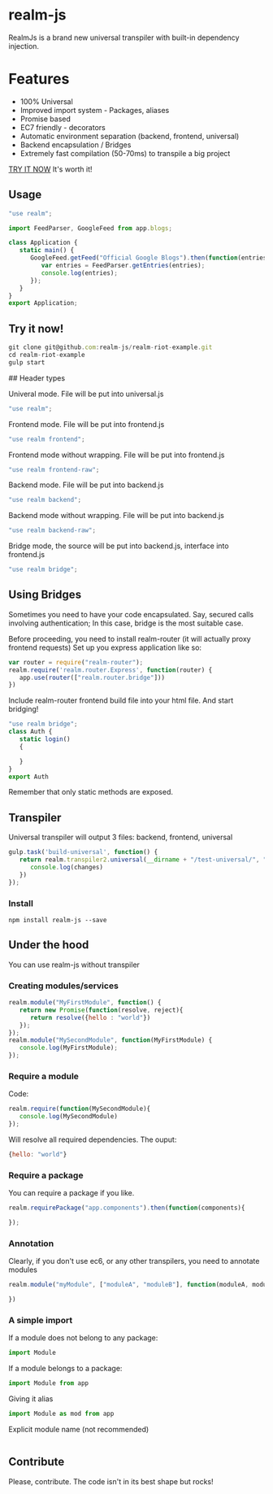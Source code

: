 # realm-js
RealmJs is a brand new universal transpiler with built-in dependency injection.

# Features
   * 100% Universal
   * Improved import system - Packages, aliases
   * Promise based
   * EC7 friendly - decorators
   * Automatic environment separation (backend, frontend, universal)
   * Backend encapsulation / Bridges
   * Extremely fast compilation (50-70ms) to transpile a big project

[TRY IT NOW](https://github.com/realm-js/universal-app-example) It's worth it!

## Usage

```js
"use realm";

import FeedParser, GoogleFeed from app.blogs;

class Application {
   static main() {
      GoogleFeed.getFeed("Official Google Blogs").then(function(entries) {
         var entries = FeedParser.getEntries(entries);
         console.log(entries);
      });
   }
}
export Application;
```

## Try it now!

```js
git clone git@github.com:realm-js/realm-riot-example.git
cd realm-riot-example
gulp start
```

</body>
## Header types

Univeral mode. File will be put into universal.js
```js
"use realm";
```

Frontend mode. File will be put into frontend.js
```js
"use realm frontend";
```

Frontend mode without wrapping. File will be put into frontend.js
```js
"use realm frontend-raw";
```


Backend mode. File will be put into backend.js
```js
"use realm backend";
```

Backend mode without wrapping. File will be put into backend.js
```js
"use realm backend-raw";
```

Bridge mode, the source will be put into backend.js, interface into frontend.js
```js
"use realm bridge";
```

## Using Bridges
Sometimes you need to have your code encapsulated. Say, secured calls involving authentication;
In this case, bridge is the most suitable case.

Before proceeding, you need to install realm-router (it will actually proxy frontend requests)
Set up you express application like so:

```js
var router = require("realm-router");
realm.require('realm.router.Express', function(router) {
   app.use(router(["realm.router.bridge"]))
})
```

Include realm-router frontend build file into your html file. And start bridging!

```js
"use realm bridge";
class Auth {
   static login()
   {

   }
}
export Auth
```
Remember that only static methods are exposed.



## Transpiler
Universal transpiler will output 3 files: backend, frontend, universal
```js
gulp.task('build-universal', function() {
   return realm.transpiler2.universal(__dirname + "/test-universal/", "test_build/").then(function(changes) {
      console.log(changes)
   })
});
```


### Install
```
npm install realm-js --save
```

## Under the hood

You can use realm-js without transpiler
### Creating modules/services
```js
realm.module("MyFirstModule", function() {
   return new Promise(function(resolve, reject){
      return resolve({hello : "world"})
   });
});
realm.module("MySecondModule", function(MyFirstModule) {
   console.log(MyFirstModule);
});
```

### Require a module
Code:
```js
realm.require(function(MySecondModule){
   console.log(MySecondModule)
});
```

Will resolve all required dependencies. The ouput:
```js
{hello: "world"}
```

### Require a package
You can require a package if you like.

```js
realm.requirePackage("app.components").then(function(components){

});
```

### Annotation
Clearly, if you don't use ec6, or any other transpilers, you need to annotate modules
```js
realm.module("myModule", ["moduleA", "moduleB"], function(moduleA, moduleB){

})
```


### A simple import
If a module does not belong to any package:
```js
import Module
```

If a module belongs to a package:
```js
import Module from app
```

Giving it alias
```js
import Module as mod from app
```

Explicit module name (not recommended)
```js
```
## Contribute
Please, contribute. The code isn't in its best shape but rocks!
